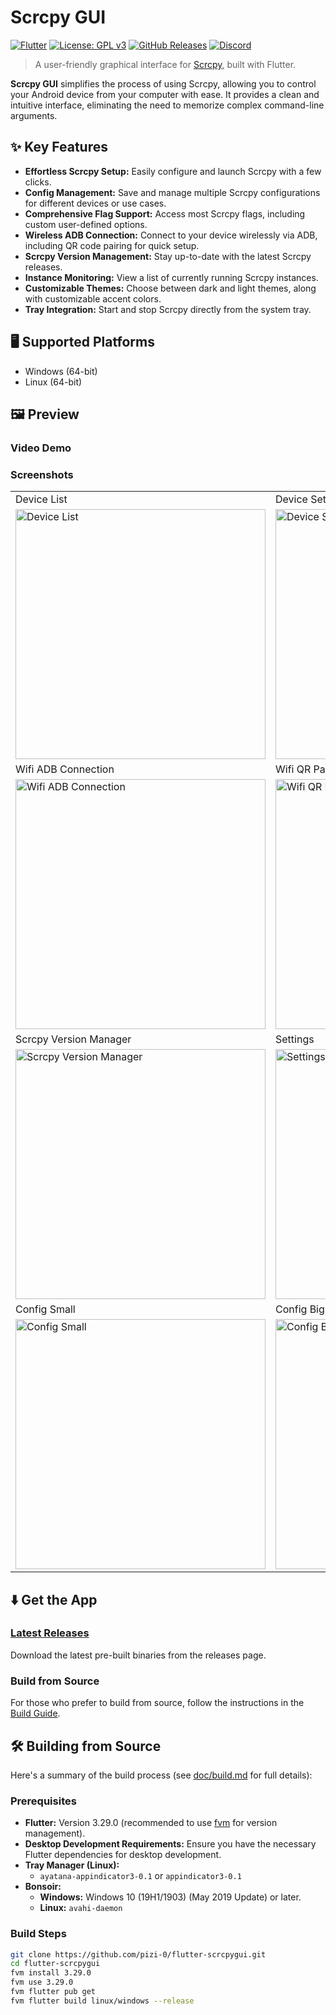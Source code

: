 # Scrcpy GUI

[![Flutter](https://img.shields.io/badge/Flutter-02569B?logo=flutter&logoColor=white)](https://flutter.dev/)
[![License: GPL v3](https://img.shields.io/badge/License-GPLv3-blue.svg)](https://www.gnu.org/licenses/gpl-3.0)
[![GitHub Releases](https://img.shields.io/github/v/release/pizi-0/flutter-scrcpygui?include_prereleases&style=flat)](https://github.com/pizi-0/flutter-scrcpygui/releases)
[![Discord](https://img.shields.io/badge/scrcpygui-white?logo=discord&style=flat)](https://discord.gg/ZdV5DAxd8Y)


> A user-friendly graphical interface for [Scrcpy](https://github.com/Genymobile/scrcpy), built with Flutter.

**Scrcpy GUI** simplifies the process of using Scrcpy, allowing you to control your Android device from your computer with ease. It provides a clean and intuitive interface, eliminating the need to memorize complex command-line arguments.

## ✨ Key Features

*   **Effortless Scrcpy Setup:** Easily configure and launch Scrcpy with a few clicks.
*   **Config Management:** Save and manage multiple Scrcpy configurations for different devices or use cases.
*   **Comprehensive Flag Support:** Access most Scrcpy flags, including custom user-defined options.
*   **Wireless ADB Connection:** Connect to your device wirelessly via ADB, including QR code pairing for quick setup.
*   **Scrcpy Version Management:** Stay up-to-date with the latest Scrcpy releases.
*   **Instance Monitoring:** View a list of currently running Scrcpy instances.
*   **Customizable Themes:** Choose between dark and light themes, along with customizable accent colors.
*   **Tray Integration:** Start and stop Scrcpy directly from the system tray.

## 🖥️ Supported Platforms

*   Windows (64-bit)
*   Linux (64-bit)

## 🖼️ Preview

### Video Demo

<!-- Add a link to your video demo here if you have one -->
<!-- [Watch the Video Demo](link-to-your-video) -->

### Screenshots

|                                    |                                   |
| :--------------------------------- | :-------------------------------- |
| Device List                        | Device Settings                   |
| <img src="https://private-user-images.githubusercontent.com/180246423/427031560-dd71be6b-1bd3-4046-bb4b-8eb9771c4faa.jpg?jwt=eyJhbGciOiJIUzI1NiIsInR5cCI6IkpXVCJ9.eyJpc3MiOiJnaXRodWIuY29tIiwiYXVkIjoicmF3LmdpdGh1YnVzZXJjb250ZW50LmNvbSIsImtleSI6ImtleTUiLCJleHAiOjE3NDI5OTQ1ODIsIm5iZiI6MTc0Mjk5NDI4MiwicGF0aCI6Ii8xODAyNDY0MjMvNDI3MDMxNTYwLWRkNzFiZTZiLTFiZDMtNDA0Ni1iYjRiLThlYjk3NzFjNGZhYS5qcGc_WC1BbXotQWxnb3JpdGhtPUFXUzQtSE1BQy1TSEEyNTYmWC1BbXotQ3JlZGVudGlhbD1BS0lBVkNPRFlMU0E1M1BRSzRaQSUyRjIwMjUwMzI2JTJGdXMtZWFzdC0xJTJGczMlMkZhd3M0X3JlcXVlc3QmWC1BbXotRGF0ZT0yMDI1MDMyNlQxMzA0NDJaJlgtQW16LUV4cGlyZXM9MzAwJlgtQW16LVNpZ25hdHVyZT1kYTMwZDJjZTc4ZDg3MzM5NWI1MGVhOWY2YmRlZGIwNjdiOTkyOWM3OTgxYmVkODhmYzk1M2U2NDk3MGE2YmMxJlgtQW16LVNpZ25lZEhlYWRlcnM9aG9zdCJ9.BEhWSKMgPb0SRkEk9K-kh-Na6olf0z1scJ1u8JMrRYM" alt="Device List" width="400"/> | <img src="https://private-user-images.githubusercontent.com/180246423/427031557-b5212343-625b-48ba-abbd-d071b9c03f44.jpg?jwt=eyJhbGciOiJIUzI1NiIsInR5cCI6IkpXVCJ9.eyJpc3MiOiJnaXRodWIuY29tIiwiYXVkIjoicmF3LmdpdGh1YnVzZXJjb250ZW50LmNvbSIsImtleSI6ImtleTUiLCJleHAiOjE3NDI5OTQ4ODIsIm5iZiI6MTc0Mjk5NDU4MiwicGF0aCI6Ii8xODAyNDY0MjMvNDI3MDMxNTU3LWI1MjEyMzQzLTYyNWItNDhiYS1hYmJkLWQwNzFiOWMwM2Y0NC5qcGc_WC1BbXotQWxnb3JpdGhtPUFXUzQtSE1BQy1TSEEyNTYmWC1BbXotQ3JlZGVudGlhbD1BS0lBVkNPRFlMU0E1M1BRSzRaQSUyRjIwMjUwMzI2JTJGdXMtZWFzdC0xJTJGczMlMkZhd3M0X3JlcXVlc3QmWC1BbXotRGF0ZT0yMDI1MDMyNlQxMzA5NDJaJlgtQW16LUV4cGlyZXM9MzAwJlgtQW16LVNpZ25hdHVyZT0yZTNlZjA3ZjBhOTc1NjllYjQzN2ViOTI5YjA1MzY3YWIyYjE2Zjg3NGJmYzEyNzU0ODBiZGI1ZWE1ZjA2YmVhJlgtQW16LVNpZ25lZEhlYWRlcnM9aG9zdCJ9.JmEfXclnxKR0eHIUKspFvli4Ft1gPDN7eE_tx-RnTiU" alt="Device Settings" width="400"/> |
| Wifi ADB Connection                | Wifi QR Pairing                   |
| <img src="https://private-user-images.githubusercontent.com/180246423/427031556-95f29e1b-05b5-48d6-a578-fa0055d0e160.jpg?jwt=eyJhbGciOiJIUzI1NiIsInR5cCI6IkpXVCJ9.eyJpc3MiOiJnaXRodWIuY29tIiwiYXVkIjoicmF3LmdpdGh1YnVzZXJjb250ZW50LmNvbSIsImtleSI6ImtleTUiLCJleHAiOjE3NDI5OTQ4ODIsIm5iZiI6MTc0Mjk5NDU4MiwicGF0aCI6Ii8xODAyNDY0MjMvNDI3MDMxNTU2LTk1ZjI5ZTFiLTA1YjUtNDhkNi1hNTc4LWZhMDA1NWQwZTE2MC5qcGc_WC1BbXotQWxnb3JpdGhtPUFXUzQtSE1BQy1TSEEyNTYmWC1BbXotQ3JlZGVudGlhbD1BS0lBVkNPRFlMU0E1M1BRSzRaQSUyRjIwMjUwMzI2JTJGdXMtZWFzdC0xJTJGczMlMkZhd3M0X3JlcXVlc3QmWC1BbXotRGF0ZT0yMDI1MDMyNlQxMzA5NDJaJlgtQW16LUV4cGlyZXM9MzAwJlgtQW16LVNpZ25hdHVyZT0zMjYwNjJmNzk0MGFjMzc1OTljYTJkMmUyOGY1M2I5MjdhNzM4Y2QzZWYwMjM1ZDI3MmQ2YmU0MzkwYjcxOWQwJlgtQW16LVNpZ25lZEhlYWRlcnM9aG9zdCJ9.pwOJTvLecKO15WcR4vixZsPOVvEKrMBhX6Z5A8aZxLw" alt="Wifi ADB Connection" width="400"/> | <img src="https://private-user-images.githubusercontent.com/180246423/427031555-1eb59543-f6a2-48f3-8b74-a870d766e912.jpg?jwt=eyJhbGciOiJIUzI1NiIsInR5cCI6IkpXVCJ9.eyJpc3MiOiJnaXRodWIuY29tIiwiYXVkIjoicmF3LmdpdGh1YnVzZXJjb250ZW50LmNvbSIsImtleSI6ImtleTUiLCJleHAiOjE3NDI5OTQ4ODIsIm5iZiI6MTc0Mjk5NDU4MiwicGF0aCI6Ii8xODAyNDY0MjMvNDI3MDMxNTU1LTFlYjU5NTQzLWY2YTItNDhmMy04Yjc0LWE4NzBkNzY2ZTkxMi5qcGc_WC1BbXotQWxnb3JpdGhtPUFXUzQtSE1BQy1TSEEyNTYmWC1BbXotQ3JlZGVudGlhbD1BS0lBVkNPRFlMU0E1M1BRSzRaQSUyRjIwMjUwMzI2JTJGdXMtZWFzdC0xJTJGczMlMkZhd3M0X3JlcXVlc3QmWC1BbXotRGF0ZT0yMDI1MDMyNlQxMzA5NDJaJlgtQW16LUV4cGlyZXM9MzAwJlgtQW16LVNpZ25hdHVyZT1iMjZiMWVlNWY1Y2ZjNzM5ZTM5MGU0NmU0NDM0YjZkMTQzNzRmOTA3OTBiZGY4NWMyZjY5ODc3NjM5ZWE3NTBhJlgtQW16LVNpZ25lZEhlYWRlcnM9aG9zdCJ9.q2INabr7Ls8eUbBndG8x3K1swZRLVHoJLB1RYtimgcs" alt="Wifi QR Pairing" width="400"/> |
| Scrcpy Version Manager             | Settings                          |
| <img src="https://private-user-images.githubusercontent.com/180246423/427031561-0f5d6b7e-5ec8-41ee-935d-cb859ec07033.jpg?jwt=eyJhbGciOiJIUzI1NiIsInR5cCI6IkpXVCJ9.eyJpc3MiOiJnaXRodWIuY29tIiwiYXVkIjoicmF3LmdpdGh1YnVzZXJjb250ZW50LmNvbSIsImtleSI6ImtleTUiLCJleHAiOjE3NDI5OTQ4ODIsIm5iZiI6MTc0Mjk5NDU4MiwicGF0aCI6Ii8xODAyNDY0MjMvNDI3MDMxNTYxLTBmNWQ2YjdlLTVlYzgtNDFlZS05MzVkLWNiODU5ZWMwNzAzMy5qcGc_WC1BbXotQWxnb3JpdGhtPUFXUzQtSE1BQy1TSEEyNTYmWC1BbXotQ3JlZGVudGlhbD1BS0lBVkNPRFlMU0E1M1BRSzRaQSUyRjIwMjUwMzI2JTJGdXMtZWFzdC0xJTJGczMlMkZhd3M0X3JlcXVlc3QmWC1BbXotRGF0ZT0yMDI1MDMyNlQxMzA5NDJaJlgtQW16LUV4cGlyZXM9MzAwJlgtQW16LVNpZ25hdHVyZT03MzA0YzE2NTI0M2Q4OWZiYWZjMmI2M2UzZDY1YzM0NTcwZmUxNTZiOTExYTA5YmJiMzM1OWE5MGNjOTY0ZjAyJlgtQW16LVNpZ25lZEhlYWRlcnM9aG9zdCJ9.65yLADd-UAzsDv2csFqwhnFpn8_FPcqTGNeRZ4w17XU" alt="Scrcpy Version Manager" width="400"/> | <img src="https://private-user-images.githubusercontent.com/180246423/427031558-57b3131d-1a91-4737-9401-c8aeb40d27cb.jpg?jwt=eyJhbGciOiJIUzI1NiIsInR5cCI6IkpXVCJ9.eyJpc3MiOiJnaXRodWIuY29tIiwiYXVkIjoicmF3LmdpdGh1YnVzZXJjb250ZW50LmNvbSIsImtleSI6ImtleTUiLCJleHAiOjE3NDI5OTQ4ODIsIm5iZiI6MTc0Mjk5NDU4MiwicGF0aCI6Ii8xODAyNDY0MjMvNDI3MDMxNTU4LTU3YjMxMzFkLTFhOTEtNDczNy05NDAxLWM4YWViNDBkMjdjYi5qcGc_WC1BbXotQWxnb3JpdGhtPUFXUzQtSE1BQy1TSEEyNTYmWC1BbXotQ3JlZGVudGlhbD1BS0lBVkNPRFlMU0E1M1BRSzRaQSUyRjIwMjUwMzI2JTJGdXMtZWFzdC0xJTJGczMlMkZhd3M0X3JlcXVlc3QmWC1BbXotRGF0ZT0yMDI1MDMyNlQxMzA5NDJaJlgtQW16LUV4cGlyZXM9MzAwJlgtQW16LVNpZ25hdHVyZT02M2EzM2U2MTA2ZGFkOTBmZmZmMDc3Njg2YTY4NDk5OTU0MTQ3ZTIwMjUxZjlkYjRlODQ2YWQ1M2Y1ZWZkOTA2JlgtQW16LVNpZ25lZEhlYWRlcnM9aG9zdCJ9.C4fMwSnYA1RHfQvsGin8anrh9H1-zEUR703K4e-ziNM" alt="Settings" width="400"/> |
| Config Small                       | Config Big                        |
| <img src="https://private-user-images.githubusercontent.com/180246423/427031559-0c58f381-4a3b-4471-8c7e-c485e7b2e007.jpg?jwt=eyJhbGciOiJIUzI1NiIsInR5cCI6IkpXVCJ9.eyJpc3MiOiJnaXRodWIuY29tIiwiYXVkIjoicmF3LmdpdGh1YnVzZXJjb250ZW50LmNvbSIsImtleSI6ImtleTUiLCJleHAiOjE3NDI5OTQ4ODIsIm5iZiI6MTc0Mjk5NDU4MiwicGF0aCI6Ii8xODAyNDY0MjMvNDI3MDMxNTU5LTBjNThmMzgxLTRhM2ItNDQ3MS04YzdlLWM0ODVlN2IyZTAwNy5qcGc_WC1BbXotQWxnb3JpdGhtPUFXUzQtSE1BQy1TSEEyNTYmWC1BbXotQ3JlZGVudGlhbD1BS0lBVkNPRFlMU0E1M1BRSzRaQSUyRjIwMjUwMzI2JTJGdXMtZWFzdC0xJTJGczMlMkZhd3M0X3JlcXVlc3QmWC1BbXotRGF0ZT0yMDI1MDMyNlQxMzA5NDJaJlgtQW16LUV4cGlyZXM9MzAwJlgtQW16LVNpZ25hdHVyZT0xMGQ1MTA3ODRhNDc2MjVmYTdmNmUwN2VmNWVjNjc3MWI4ODkwMGY4OGUxYzI1NDIzYzIwMDQ3NTlmMzcyNjViJlgtQW16LVNpZ25lZEhlYWRlcnM9aG9zdCJ9.KU-cgku2flu_bUDC1PyrP9ZW8doL3izm_4c_NeOp5Pk" alt="Config Small" width="400"/> | <img src="https://private-user-images.githubusercontent.com/180246423/427031562-9f7fb704-ae95-4f5f-85a4-e62e6ae6cb18.jpg?jwt=eyJhbGciOiJIUzI1NiIsInR5cCI6IkpXVCJ9.eyJpc3MiOiJnaXRodWIuY29tIiwiYXVkIjoicmF3LmdpdGh1YnVzZXJjb250ZW50LmNvbSIsImtleSI6ImtleTUiLCJleHAiOjE3NDI5OTQ4ODIsIm5iZiI6MTc0Mjk5NDU4MiwicGF0aCI6Ii8xODAyNDY0MjMvNDI3MDMxNTYyLTlmN2ZiNzA0LWFlOTUtNGY1Zi04NWE0LWU2MmU2YWU2Y2IxOC5qcGc_WC1BbXotQWxnb3JpdGhtPUFXUzQtSE1BQy1TSEEyNTYmWC1BbXotQ3JlZGVudGlhbD1BS0lBVkNPRFlMU0E1M1BRSzRaQSUyRjIwMjUwMzI2JTJGdXMtZWFzdC0xJTJGczMlMkZhd3M0X3JlcXVlc3QmWC1BbXotRGF0ZT0yMDI1MDMyNlQxMzA5NDJaJlgtQW16LUV4cGlyZXM9MzAwJlgtQW16LVNpZ25hdHVyZT01MzZiMjE1YWE3YmZkMGE5NGIzZDFhYzUyMjFiMmY3MDdhNTQ0OWU2YTA0NzljNDJjYzFmZGZlMzNmNzlkOGE5JlgtQW16LVNpZ25lZEhlYWRlcnM9aG9zdCJ9.t91cCwUogG05k-EPvtw9FOR5weChIZgz0KrijygzrN8" alt="Config Big" width="400"/> |

## ⬇️ Get the App

### [Latest Releases](https://github.com/pizi-0/flutter-scrcpygui/releases)

Download the latest pre-built binaries from the releases page.

### Build from Source

For those who prefer to build from source, follow the instructions in the [Build Guide](doc/build.md).

## 🛠️ Building from Source

Here's a summary of the build process (see [doc/build.md](doc/build.md) for full details):

### Prerequisites

*   **Flutter:** Version 3.29.0 (recommended to use [fvm](https://fvm.app/documentation/getting-started/installation) for version management).
*   **Desktop Development Requirements:** Ensure you have the necessary Flutter dependencies for desktop development.
*   **Tray Manager (Linux):**
    *   `ayatana-appindicator3-0.1` or `appindicator3-0.1`
*   **Bonsoir:**
    *   **Windows:** Windows 10 (19H1/1903) (May 2019 Update) or later.
    *   **Linux:** `avahi-daemon`

### Build Steps

```bash
git clone https://github.com/pizi-0/flutter-scrcpygui.git
cd flutter-scrcpygui
fvm install 3.29.0
fvm use 3.29.0
fvm flutter pub get
fvm flutter build linux/windows --release
